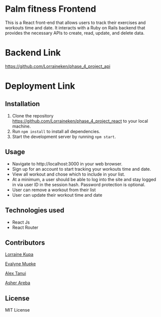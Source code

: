 # Palm fitness Frontend

This is a React front-end that allows users to track their exercises and workouts time and date. It interacts with a Ruby on Rails backend that provides the necessary APIs to create, read, update, and delete data.

# Backend Link
https://github.com/Lorraineken/phase_4_project_api

# Deployment Link


## Installation
1. Clone the repository https://github.com/Lorraineken/phase_4_project_react  to your local machine.
2. Run `npm install` to install all dependencies.
3. Start the development server by running `npm start`.

## Usage

* Navigate to http://localhost:3000 in your web browser.
* Sign up for an account to start tracking your workouts time and date.
* View all workout and chose which to include in your list.
* At a minimum, a user should be able to log into the site and stay logged in via user ID in the session hash. Password protection is optional.
* User can remove a workout from their list
* User can update their workout time and date

## Technologies used
- React Js
- React Router

## Contributors
<a href=" https://github.com/Lorraineken">Lorraine Kupa</a>

<a href="https://github.com/EvalyneMueke "> Evalyne Mueke</a>

<a href="https://github.com/AlexTanui "> Alex Tanui</a>

<a href ="https://github.com/Asher-arebaa">Asher Areba</a>

## License
MIT License





